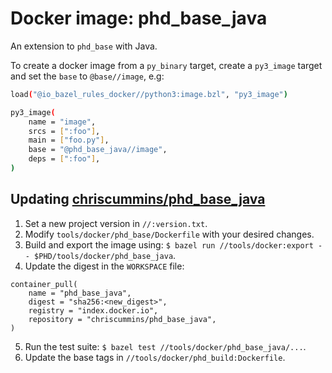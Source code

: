 # Docker image: phd_base_java

An extension to `phd_base` with Java.

To create a docker image from a `py_binary` target, create a `py3_image` target
and set the `base` to `@base//image`, e.g:

```sh
load("@io_bazel_rules_docker//python3:image.bzl", "py3_image")

py3_image(
    name = "image",
    srcs = [":foo"],
    main = ["foo.py"],
    base = "@phd_base_java//image",
    deps = [":foo"],
)
```

## Updating [chriscummins/phd_base_java](https://hub.docker.com/r/chriscummins/phd_base_java)

1. Set a new project version in `//:version.txt`.
2. Modify `tools/docker/phd_base/Dockerfile` with your desired changes.
3. Build and export the image using: `$ bazel run //tools/docker:export -- $PHD/tools/docker/phd_base_java`.
4. Update the digest in the `WORKSPACE` file:
```
container_pull(
    name = "phd_base_java",
    digest = "sha256:<new_digest>",
    registry = "index.docker.io",
    repository = "chriscummins/phd_base_java",
)
```
5. Run the test suite: `$ bazel test //tools/docker/phd_base_java/...`.
6. Update the base tags in `//tools/docker/phd_build:Dockerfile`.
